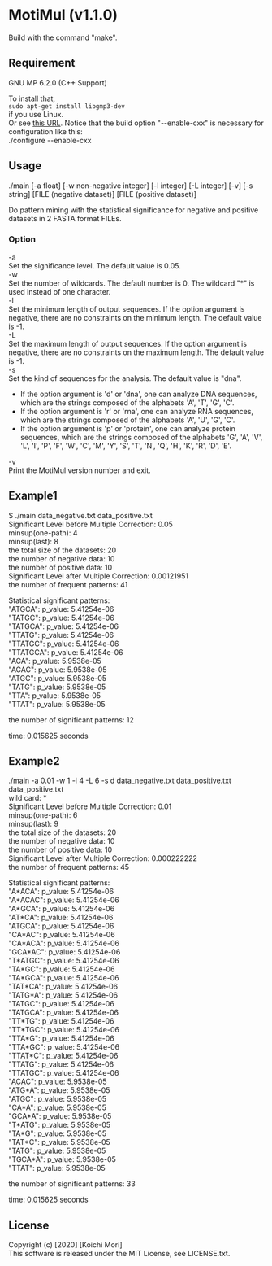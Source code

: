 # MotiMul (v1.1.0)  

Build with the command "make". 

## Requirement  
 GNU MP 6.2.0  (C++ Support)
 
 To install that,  
 `sudo apt-get install libgmp3-dev`  
 if you use Linux.  
 Or see [this URL](https://gmplib.org/manual/Installing-GMP.html). Notice that the build option "--enable-cxx" is necessary for configuration like this:  
 ./configure --enable-cxx  

## Usage

./main [-a float] [-w non-negative integer] [-l integer] [-L integer] [-v] [-s string] [FILE (negative dataset)] [FILE (positive dataset)]   

Do pattern mining with the statistical significance for negative and positive datasets in 2 FASTA format FILEs.

### Option  
-a <float>  
  Set the significance level. The default value is 0.05.  
-w <non-negative integer>  
  Set the number of wildcards. The default number is 0. The wildcard "\*" is used instead of one character.  
-l <integer>  
  Set the minimum length of output sequences. If the option argument is negative, there are no constraints on the minimum length. The default value is -1.  
-L <integer>  
  Set the maximum length of output sequences. If the option argument is negative, there are no constraints on the maximum length. The default value is -1.  
-s <string>  
  Set the kind of sequences for the analysis. The default value is "dna".  
- If the option argument is 'd' or 'dna', one can analyze DNA sequences, which are the strings composed of the alphabets 'A', 'T', 'G', 'C'.  
- If the option argument is 'r' or 'rna', one can analyze RNA sequences, which are the strings composed of the alphabets 'A', 'U', 'G', 'C'.  
- If the option argument is 'p' or 'protein', one can analyze protein sequences, which are the strings composed of the alphabets 'G', 'A', 'V', 'L', 'I', 'P', 'F', 'W', 'C', 'M', 'Y', 'S', 'T', 'N', 'Q', 'H', 'K', 'R', 'D', 'E'.  

-v  
  Print the MotiMul version number and exit.

## Example1  
$ ./main data_negative.txt data_positive.txt   
Significant Level before Multiple Correction: 0.05  
minsup(one-path): 4  
minsup(last): 8  
the total size of the datasets: 20  
the number of negative data: 10  
the number of positive data: 10  
Significant Level after Multiple Correction: 0.00121951  
the number of frequent patterns: 41  

Statistical significant patterns:  
"ATGCA": p_value: 5.41254e-06  
"TATGC": p_value: 5.41254e-06  
"TATGCA": p_value: 5.41254e-06  
"TTATG": p_value: 5.41254e-06  
"TTATGC": p_value: 5.41254e-06  
"TTATGCA": p_value: 5.41254e-06  
"ACA": p_value: 5.9538e-05  
"ACAC": p_value: 5.9538e-05  
"ATGC": p_value: 5.9538e-05  
"TATG": p_value: 5.9538e-05  
"TTA": p_value: 5.9538e-05  
"TTAT": p_value: 5.9538e-05  

the number of significant patterns: 12

time: 0.015625 seconds

## Example2  
./main -a 0.01 -w 1 -l 4 -L 6 -s d data_negative.txt data_positive.txt data_positive.txt  
wild card: \*  
Significant Level before Multiple Correction: 0.01  
minsup(one-path): 6  
minsup(last): 9  
the total size of the datasets: 20  
the number of negative data: 10  
the number of positive data: 10  
Significant Level after Multiple Correction: 0.000222222  
the number of frequent patterns: 45  
  
Statistical significant patterns:  
"A\*ACA": p_value: 5.41254e-06  
"A\*ACAC": p_value: 5.41254e-06  
"A\*GCA": p_value: 5.41254e-06  
"AT\*CA": p_value: 5.41254e-06  
"ATGCA": p_value: 5.41254e-06  
"CA\*AC": p_value: 5.41254e-06  
"CA\*ACA": p_value: 5.41254e-06  
"GCA\*AC": p_value: 5.41254e-06  
"T\*ATGC": p_value: 5.41254e-06  
"TA\*GC": p_value: 5.41254e-06  
"TA\*GCA": p_value: 5.41254e-06  
"TAT\*CA": p_value: 5.41254e-06  
"TATG\*A": p_value: 5.41254e-06  
"TATGC": p_value: 5.41254e-06  
"TATGCA": p_value: 5.41254e-06  
"TT\*TG": p_value: 5.41254e-06  
"TT\*TGC": p_value: 5.41254e-06  
"TTA\*G": p_value: 5.41254e-06  
"TTA\*GC": p_value: 5.41254e-06  
"TTAT\*C": p_value: 5.41254e-06  
"TTATG": p_value: 5.41254e-06  
"TTATGC": p_value: 5.41254e-06  
"ACAC": p_value: 5.9538e-05   
"ATG\*A": p_value: 5.9538e-05   
"ATGC": p_value: 5.9538e-05  
"CA\*A": p_value: 5.9538e-05  
"GCA\*A": p_value: 5.9538e-05  
"T\*ATG": p_value: 5.9538e-05  
"TA\*G": p_value: 5.9538e-05  
"TAT\*C": p_value: 5.9538e-05  
"TATG": p_value: 5.9538e-05  
"TGCA\*A": p_value: 5.9538e-05  
"TTAT": p_value: 5.9538e-05  
  
the number of significant patterns: 33  
  
time: 0.015625 seconds  

## License  

Copyright (c) [2020] [Koichi Mori]  
This software is released under the MIT License, see LICENSE.txt.  
